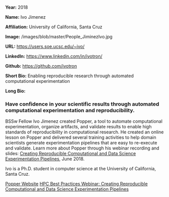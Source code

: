 **Year:** 2018

**Name:** Ivo Jimenez

**Affiliation:** University of California, Santa Cruz

**Image:** /images/blob/master/People_JiminezIvo.jpg

**URL:** https://users.soe.ucsc.edu/~ivo/

**LinkedIn:** https://www.linkedin.com/in/ivotron/

**Github:** https://github.com/ivotron

**Short Bio:** Enabling reproducible research through automated computational experimentation  

**Long Bio:** <h3>Have confidence in your scientific results through automated computational experimentation and reproducibility.</h3> 
BSSw Fellow Ivo Jimenez created Popper, a tool to automate computational experimentation, organize artifacts, and validate results to enable high standards of reproducibility in computational research. He created an online lesson on Popper and delivered several training activities to help domain scientists generate experimentation pipelines that are easy to re-execute and validate. Learn more about Popper through his webinar recording and slides: <a href="https://ideas-productivity.org/events/hpc-best-practices-webinars/#webinar019Popper"> Creating Reproducible Computational and Data Science Experimentation Pipelines</a>, June 2018.

Ivo is a Ph.D. student in computer science at the University of California, Santa Cruz. 

<a href="https://falsifiable.us/" class="link-row">Popper Website</a>
<a href="https://ideas-productivity.org/events/hpc-best-practices-webinars/#webinar019Popper" class="link-row">HPC Best Practices Webinar:  Creating Reproducible Computational and Data Science Experimentation Pipelines</a>

